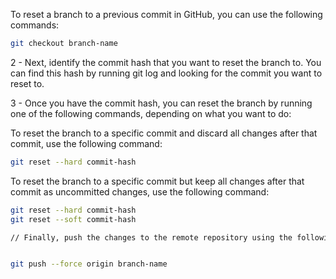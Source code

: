 
To reset a branch to a previous commit in GitHub, you can use the following commands:

```bash
git checkout branch-name

```
2 - Next, identify the commit hash that you want to reset the branch to. You can find this hash by running git log and looking for the commit you want to reset to.

3 - Once you have the commit hash, you can reset the branch by running one of the following commands, depending on what you want to do:

To reset the branch to a specific commit and discard all changes after that commit, use the following command:
```bash
git reset --hard commit-hash

```
To reset the branch to a specific commit but keep all changes after that commit as uncommitted changes, use the following command:
```bash
git reset --hard commit-hash
git reset --soft commit-hash

// Finally, push the changes to the remote repository using the following command:


git push --force origin branch-name



